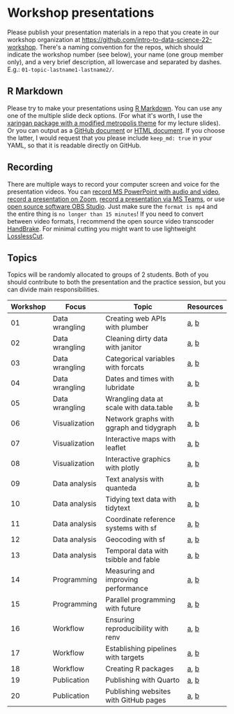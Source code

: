 # Workshop presentations

Please publish your presentation materials in a repo that you create in our workshop organization at https://github.com/intro-to-data-science-22-workshop. There's a naming convention for the repos, which should indicate the workshop number (see below), your name (one group member only), and a very brief description, all lowercase and separated by dashes. E.g.: `01-topic-lastname1-lastname2/`.

## R Markdown

Please try to make your presentations using [R Markdown](https://rmarkdown.rstudio.com/). You can use any one of the multiple slide deck options. (For what it's worth, I use the [xaringan package with a modified metropolis theme](https://github.com/yihui/xaringan/wiki/Themes) for my lecture slides). Or you can output as a [GitHub document](https://rmarkdown.rstudio.com/github_document_format.html) or [HTML document](https://bookdown.org/yihui/rmarkdown/html-document.html). If you choose the latter, I would request that you please include `keep_md: true` in your YAML, so that it is readable directly on GitHub.

## Recording

There are multiple ways to record your computer screen and voice for the presentation videos. You can [record MS PowerPoint with audio and video](https://www.youtube.com/watch?v=2m60HT3OMOI), [record a presentation on Zoom](https://www.youtube.com/watch?v=P6cTbnUPwfY), [record a presentation via MS Teams](https://www.youtube.com/watch?v=ymnTVklGtAY), or use [open source software OBS Studio](https://www.youtube.com/watch?v=jKgM18lOsr4). Just make sure the `format is mp4` and the entire thing is `no longer than 15 minutes`! If you need to convert between video formats, I recommend the open source video transcoder [HandBrake](https://handbrake.fr/). For minimal cutting you might want to use lightweight [LosslessCut](https://github.com/mifi/lossless-cut).


## Topics

Topics will be randomly allocated to groups of 2 students. Both of you should contribute to both the presentation and the practice session, but you can divide main responsibilities.

| Workshop | Focus | Topic | Resources | 
|---------|-------|-----------|-----------|
| 01 | Data wrangling | Creating web APIs with plumber | [a](https://www.rplumber.io/), [b](https://github.com/rstudio/cheatsheets/raw/master/plumber.pdf) |
| 02 | Data wrangling | Cleaning dirty data with janitor | [a](https://github.com/sfirke/janitor), [b](http://sfirke.github.io/janitor/articles/janitor.html) |
| 03 | Data wrangling | Categorical variables with forcats | [a](https://forcats.tidyverse.org/), [b](https://r4ds.had.co.nz/factors.html) |
| 04 | Data wrangling | Dates and times with lubridate | [a](https://lubridate.tidyverse.org/), [b](https://r4ds.had.co.nz/dates-and-times.html) |
| 05 | Data wrangling | Wrangling data at scale with data.table | [a](https://rdatatable.gitlab.io/data.table/), [b](https://github.com/tidyverse/dtplyr) |
| 06 | Visualization | Network graphs with ggraph and tidygraph | [a](https://ggraph.data-imaginist.com/), [b](https://tidygraph.data-imaginist.com/) |
| 07 | Visualization | Interactive maps with leaflet | [a](https://rstudio.github.io/leaflet/), [b](https://leafletjs.com/reference-1.7.1.html) |
| 08 | Visualization | Interactive graphics with plotly | [a](https://github.com/ropensci/plotly), [b](https://plotly.com/r/) |
| 09 | Data analysis | Text analysis with quanteda | [a](https://quanteda.io/), [b](https://joss.theoj.org/papers/10.21105/joss.00774) |
| 10 | Data analysis | Tidying text data with tidytext | [a](https://www.tidytextmining.com/), [b](https://cran.r-project.org/web/packages/tidytext/vignettes/tidytext.html) |
| 11 | Data analysis | Coordinate reference systems with sf | [a](https://geocompr.robinlovelace.net/spatial-class.html#crs-intro), [b](https://r-spatial.github.io/sf/index.html) |
| 12 | Data analysis | Geocoding with sf | [a](https://r-spatial.github.io/sf/index.html), [b](https://lost-stats.github.io/Geo-Spatial/geocoding.html) |
| 13 | Data analysis | Temporal data with tsibble and fable | [a](https://tsibble.tidyverts.org/), [b](https://fable.tidyverts.org/) |
| 14 | Programming | Measuring and improving performance | [a](https://adv-r.hadley.nz/perf-measure.html), [b](https://adv-r.hadley.nz/perf-improve.html) |
| 15 | Programming | Parallel programming with future | [a](https://raw.githack.com/uo-ec607/lectures/master/12-parallel/12-parallel.html), [b](https://cran.r-project.org/web/packages/future/vignettes/future-1-overview.html) |
| 16 | Workflow | Ensuring reproducibility with renv | [a](https://rstudio.github.io/renv/), [b](https://rstudio.github.io/renv/articles/renv.html) |
| 17 | Workflow | Establishing pipelines with targets | [a](https://docs.ropensci.org/targets/), [b](https://books.ropensci.org/targets/) |
| 18 | Workflow | Creating R packages | [a](https://www.mzes.uni-mannheim.de/socialsciencedatalab/article/r-package/), [b](https://r-pkgs.org/) |
| 19 | Publication | Publishing with Quarto | [a](https://quarto.org/), [b](https://github.com/mcanouil/awesome-quarto) |
| 20 | Publication | Publishing websites with GitHub pages | [a](https://pages.github.com/), [b](https://docs.github.com/en/pages/quickstart) |


